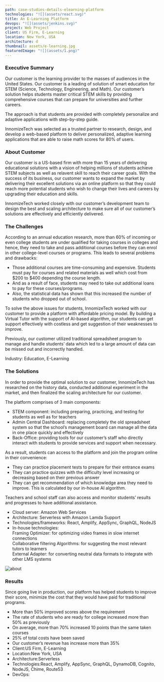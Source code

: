 ```yaml
---
path: case-studies-details-elearning-platform
technologies: "![](assets/react.svg)"
title: An E-Learning Platform
devops: "![](assets/jenkins.svg)"
project: Web Project
client: US Firm, E-Learning
location: New York, USA
architecture: d
thumbnail: assets/e-learning.jpg
featuredImage: "![](assets/1.png)"
---
```

<!--StartFragment-->

### Executive Summary

Our customer is the learning provider to the masses of audiences in the United States. Our customer is a leading of solution of smart education for STEM (Science, Technology, Engineering, and Math). Our customer’s solution helps students master critical STEM skills by providing comprehensive courses that can prepare for universities and further careers.

The approach is that students are provided with completely personalize and adaptive applications with step-by-step guide.

InnomizeTech was selected as a trusted partner to research, design, and develop a web-based platform to deliver personalized, adaptive learning applications that are able to raise math scores for 80% of users.

### About Customer

Our customer is a US-based firm with more than 15 years of delivering educational solutions with a vision of helping millions of students achieve STEM subjects as well as relavent skill to reach their career goals. With the success of its business, our customer wants to expand the market by delivering their excellent solutions via an online platform so that they could reach more potential students who wish to change their lives and careers by upgrading their education and skills.

InnomizeTech worked closely with our customer’s development team to design the best and scaling architecture to make sure all of our customer’s solutions are effectively and efficiently delivered.

### The Challenges

According to an annual education research, more than 60% of incoming or even college students are under qualified for taking courses in colleges and hence, they need to take and pass additional courses before they can enrol in other college-level courses or programs. This leads to several problems and drawbacks:

* Those additional courses are time-consuming and expensive. Students must pay for courses and related materials as well which cost from $200 to $400 depending the course length.
* And as a result of face, students may need to take out additional loans to pay for these courses/programs.
* Also, the statistical data has shown that this increased the number of students who dropped out of school.

To solve the above issues for students, InnomizeTech worked with our customer to provide a platform with affordable pricing model. By building a Virtual Tutor with the support of AI-based algorithm, our students can get support effectively with costless and get suggestion of their weaknesses to improve.

Previously, our customer utilized traditional spreadsheet program to manage and handle students’ data which led to a large amount of data can be missed out and incorrectly handled.

Industry: Education, E-Learning

### The Solutions

In order to provide the optimal solution to our customer, InnomizeTech has researched on the history data, conducted additional experiment in the market, and then finalized the scaling architecture for our customer.

The platform comprises of 3 main components:

* STEM component: including preparing, practicing, and testing for students as well as for teachers
* Admin Central Dashboard: replacing completely the old spreadsheet system so that the school’s management board can manage all the data in one place quickly and effectively
* Back-Office: providing tools for our customer’s staff who directly interact with students to provide services and support when necessary.

As a result, students can access to the platform and join the program online in their convenience:

* They can practice placement tests to prepare for their entrance exams
* They can practice quizzes with the difficulty level increasing or decreasing based on their previous answer
* They can get recommendation of which knowledge area they need to improve. This is calculated by our in-house AI algorithm.

Teachers and school staff can also access and monitor students’ results and progresses to have additional assistance.

* Cloud server: Amazon Web Services
* Architecture: Serverless with Amazon Lamda Support
* Technologies/frameworks: React, Amplify, AppSync, GraphQL, NodeJS
* In-house technologies:\
  Framing Optimizer: for optimizing video frames in slow internet connections\
  Collaborative filtering Algorithms: for suggesting the most relevant tutors to learners\
  External Adapter: for converting neutral data formats to integrate with other LMS systems

![about](https://staging.innomizetech.com/static/tutoring-3b82156160dcd98e7b4d1943e977eed4.png)

### Results

Since going live in production, our platform has helped students to improve their score, minimize the cost that they would have paid for traditional programs.

* More than 50% improved scores above the requirement
* The rate of students who are ready for college increased more than 50% as previously
* On average, more than 70% increased 10 points than the same taken courses
* 25% of total costs have been saved
* Our customer’s revenue has increase more than 35%
*   Client:US Firm, E-Learning
*   Location:New York, USA
*   Architecture:Serverless
*   Technologies:React, Amplify, AppSync, GraphQL, DynamoDB, Cognito, NodeJS, Chime, Route53
*   DevOps:



<!--EndFragment-->